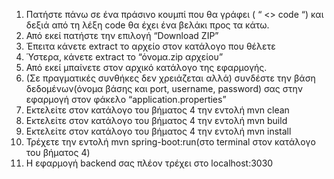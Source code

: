 1. Πατήστε πάνω σε ένα πράσινο κουμπί που θα γράφει ( “ <> code “) και δεξιά από τη λέξη code θα έχει ένα βελάκι προς τα κάτω.
2. Από εκεί πατήστε την επιλογή “Download ZIP” 
3. Έπειτα κάνετε extract το αρχείο στον κατάλογο που θέλετε
4. Ύστερα, κάνετε extract το “όνομα.zip αρχείου”
5. Από εκεί μπαίνετε στον αρχικό κατάλογο της εφαρμογής.
6. (Σε πραγματικές συνθήκες δεν χρειάζεται αλλά) συνδέστε την βάση δεδομένων(όνομα βάσης και port, username, password) σας στην εφαρμογή στον φάκελο “application.properties”
7. Εκτελείτε στον κατάλογο του βήματος 4 την εντολή mvn clean
8. Εκτελείτε στον κατάλογο του βήματος 4 την εντολή mvn build
9. Εκτελείτε στον κατάλογο του βήματος 4 την εντολή mvn install
10. Τρέχετε την εντολή mvn spring-boot:run(στο terminal στον κατάλογο του βήματος 4)
11. Η εφαρμογή backend σας πλέον τρέχει στο localhost:3030
